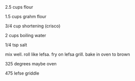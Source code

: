 2.5 cups flour

1.5 cups grahm flour

3/4 cup shortening (crisco)

2 cups boiling water

1/4 tsp salt

mix well. roll like lefsa. fry on lefsa grill. bake in oven to brown

325 degrees maybe oven

475 lefse griddle
